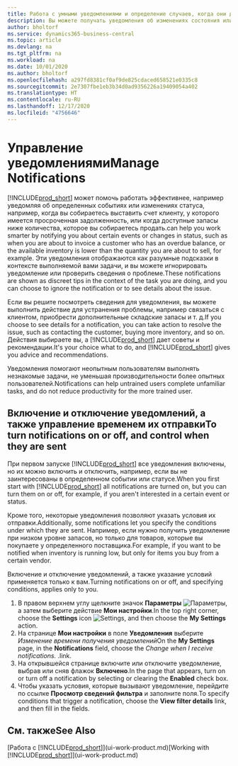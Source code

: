 ```yaml
---
title: Работа с умными уведомлениями и определение случаев, когда они должны отображаться | Документация Майкрософт
description: Вы можете получать уведомления об изменениях состояния или о событиях, например о просроченном платеже или о том, что запасы подходят к концу.
author: bholtorf
ms.service: dynamics365-business-central
ms.topic: article
ms.devlang: na
ms.tgt_pltfrm: na
ms.workload: na
ms.date: 10/01/2020
ms.author: bholtorf
ms.openlocfilehash: a297fd8381cf0af9de825cdaced658521e0335c8
ms.sourcegitcommit: 2e7307fbe1eb3b34d0ad9356226a19409054a402
ms.translationtype: HT
ms.contentlocale: ru-RU
ms.lasthandoff: 12/17/2020
ms.locfileid: "4756646"
---
```

# <a name="manage-notifications"></a><span data-ttu-id="424b1-103">Управление уведомлениями</span><span class="sxs-lookup"><span data-stu-id="424b1-103">Manage Notifications</span></span>

[!INCLUDE[prod_short](includes/prod_short.md)] <span data-ttu-id="424b1-104">может помочь работать эффективнее, например уведомляя об определенных событиях или изменениях статуса, например, когда вы собираетесь выставить счет клиенту, у которого имеется просроченная задолженность, или когда доступные запасы ниже количества, которое вы собираетесь продать.</span><span class="sxs-lookup"><span data-stu-id="424b1-104">can help you work smarter by notifying you about certain events or changes in status, such as when you are about to invoice a customer who has an overdue balance, or the available inventory is lower than the quantity you are about to sell, for example.</span></span> <span data-ttu-id="424b1-105">Эти уведомления отображаются как разумные подсказки в контексте выполняемой вами задачи, и вы можете игнорировать уведомление или проверить сведения о проблеме.</span><span class="sxs-lookup"><span data-stu-id="424b1-105">These notifications are shown as discreet tips in the context of the task you are doing, and you can choose to ignore the notification or to see details about the issue.</span></span>  

<span data-ttu-id="424b1-106">Если вы решите посмотреть сведения для уведомления, вы можете выполнить действие для устранения проблемы, например связаться с клиентом, приобрести дополнительные складские запасы и т. д.</span><span class="sxs-lookup"><span data-stu-id="424b1-106">If you choose to see details for a notification, you can take action to resolve the issue, such as contacting the customer, buying more inventory, and so on.</span></span> <span data-ttu-id="424b1-107">Действия выбираете вы, а [!INCLUDE[prod_short](includes/prod_short.md)] дает советы и рекомендации.</span><span class="sxs-lookup"><span data-stu-id="424b1-107">It's your choice what to do, and [!INCLUDE[prod_short](includes/prod_short.md)] gives you advice and recommendations.</span></span>  

<span data-ttu-id="424b1-108">Уведомления помогают неопытным пользователям выполнять незнакомые задачи, не уменьшая производительности более опытных пользователей.</span><span class="sxs-lookup"><span data-stu-id="424b1-108">Notifications can help untrained users complete unfamiliar tasks, and do not reduce productivity for the more trained user.</span></span>  

## <a name="to-turn-notifications-on-or-off-and-control-when-they-are-sent"></a><span data-ttu-id="424b1-109">Включение и отключение уведомлений, а также управление временем их отправки</span><span class="sxs-lookup"><span data-stu-id="424b1-109">To turn notifications on or off, and control when they are sent</span></span>

<span data-ttu-id="424b1-110">При первом запуске [!INCLUDE[prod_short](includes/prod_short.md)] все уведомления включены, но их можно включить и отключить, например, если вы не заинтересованы в определенном событии или статусе.</span><span class="sxs-lookup"><span data-stu-id="424b1-110">When you first start with [!INCLUDE[prod_short](includes/prod_short.md)] all notifications are turned on, but you can turn them on or off, for example, if you aren't interested in a certain event or status.</span></span>  

<span data-ttu-id="424b1-111">Кроме того, некоторые уведомления позволяют указать условия их отправки.</span><span class="sxs-lookup"><span data-stu-id="424b1-111">Additionally, some notifications let you specify the conditions under which they are sent.</span></span> <span data-ttu-id="424b1-112">Например, если нужно получить уведомление при низком уровне запасов, но только для товаров, которые вы покупаете у определенного поставщика.</span><span class="sxs-lookup"><span data-stu-id="424b1-112">For example, if you want to be notified when inventory is running low, but only for items you buy from a certain vendor.</span></span>  

<span data-ttu-id="424b1-113">Включение и отключение уведомлений, а также указание условий применяется только к вам.</span><span class="sxs-lookup"><span data-stu-id="424b1-113">Turning notifications on or off, and specifying conditions, applies only to you.</span></span>  

1. <span data-ttu-id="424b1-114">В правом верхнем углу щелкните значок **Параметры** ![Параметры](media/ui-experience/settings_icon_small.png "Значок настроек для ролевого центра"), а затем выберите действие **Мои настройки**.</span><span class="sxs-lookup"><span data-stu-id="424b1-114">In the top right corner, choose the **Settings** icon ![Settings](media/ui-experience/settings_icon_small.png "Settings icon for role center"), and then choose the **My Settings** action.</span></span>  
2. <span data-ttu-id="424b1-115">На странице **Мои настройки** в поле **Уведомления** выберите *Изменение времени получения уведомлений*</span><span class="sxs-lookup"><span data-stu-id="424b1-115">On the **My Settings** page, in the **Notifications** field, choose the *Change when I receive notifications.*</span></span> <span data-ttu-id="424b1-116">.</span><span class="sxs-lookup"><span data-stu-id="424b1-116">link.</span></span>  
3. <span data-ttu-id="424b1-117">На открывшейся странице включите или отключите уведомление, выбрав или сняв флажок **Включено**.</span><span class="sxs-lookup"><span data-stu-id="424b1-117">In the page that appears, turn on or turn off a notification by selecting or clearing the **Enabled** check box.</span></span>  
4. <span data-ttu-id="424b1-118">Чтобы указать условия, которые вызывают уведомление, перейдите по ссылке **Просмотр сведений фильтра** и заполните поля.</span><span class="sxs-lookup"><span data-stu-id="424b1-118">To specify conditions that trigger a notification, choose the **View filter details** link, and then fill in the fields.</span></span>  

## <a name="see-also"></a><span data-ttu-id="424b1-119">См. также</span><span class="sxs-lookup"><span data-stu-id="424b1-119">See Also</span></span>

<span data-ttu-id="424b1-120">[Работа с [!INCLUDE[prod_short](includes/prod_short.md)]](ui-work-product.md)</span><span class="sxs-lookup"><span data-stu-id="424b1-120">[Working with [!INCLUDE[prod_short](includes/prod_short.md)]](ui-work-product.md)</span></span>
